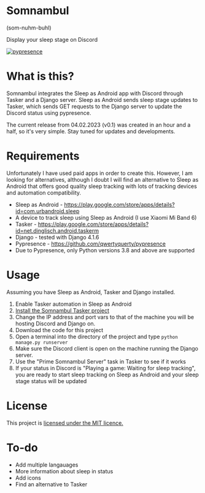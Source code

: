 # Somnambul
(som-nuhm-buhl)

 Display your sleep stage on Discord 
</p>

[![pypresence](https://img.shields.io/badge/using-pypresence-00bb88.svg?style=for-the-badge&logo=discord&logoWidth=20)](https://github.com/qwertyquerty/pypresence)

# What is this?
Somnambul integrates the Sleep as Android app with Discord through Tasker and a Django server. Sleep as Android sends sleep stage updates to Tasker, which sends GET requests to the Django server to update the Discord status using pypresence.

The current release from 04.02.2023 (v0.1) was created in an hour and a half, so it's very simple. Stay tuned for updates and developments.
# Requirements
Unfortunately I have used paid apps in order to create this. However, I am looking for alternatives, although I doubt I will find an alternative to Sleep as Android that offers good quality sleep tracking with lots of tracking devices and automation compatibility.
 * Sleep as Android - https://play.google.com/store/apps/details?id=com.urbandroid.sleep
 * A device to track sleep using Sleep as Android (I use Xiaomi Mi Band 6)
 * Tasker - https://play.google.com/store/apps/details?id=net.dinglisch.android.taskerm
 * Django - tested with Django 4.1.6
 * Pypresence - https://github.com/qwertyquerty/pypresence
 * Due to Pypresence, only Python versions 3.8 and above are supported
 
# Usage
Assuming you have Sleep as Android, Tasker and Django installed.
1. Enable Tasker automation in Sleep as Android
2. [Install the Somnambul Tasker project](https://github.com/Edward205/somnambul/blob/main/Somnambul.prj.xml)
3. Change the IP address and port vars to that of the machine you will be hosting Discord and Django on.
4. Download the code for this project
5. Open a terminal into the directory of the project and type `python manage.py runserver`
6. Make sure the Discord client is open on the machine running the Django server.
7. Use the "Prime Somnambul Server" task in Tasker to see if it works
8. If your status in Discord is "Playing a game: Waiting for sleep tracking", you are ready to start sleep tracking on Sleep as Android and your sleep stage status will be updated

# License
This project is [licensed under the MIT licence.](https://github.com/Edward205/somnambul/blob/main/LICENSE)

# To-do
* Add multiple langauages
* More information about sleep in status
* Add icons
* Find an alternative to Tasker
